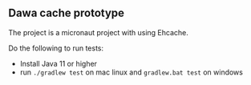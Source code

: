 ## Dawa cache prototype

The project is a micronaut project with using Ehcache.

Do the following to run tests:

* Install Java 11 or higher
* run `./gradlew test` on mac linux and `gradlew.bat test` on windows



